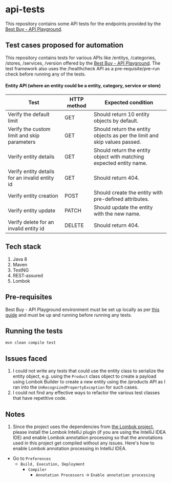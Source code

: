 # api-tests
This repository contains some API tests for the endpoints provided by the [Best Buy - API Playground](https://github.com/bestbuy/api-playground).

## Test cases proposed for automation
This repository contains tests for various APIs like /entitys, /categories, /stores, /services, /version offered by the [Best Buy - API Playground](https://github.com/bestbuy/api-playground). The test framework also uses the /healthcheck API as a pre-requisite/pre-run check before running any of the tests.

#### Entity API (where an entity could be a entity, category, service or store)
| Test | HTTP method | Expected condition |
| ---- | ----------- | ------------------ |
| Verify the default limit | GET | Should return 10 entity objects by default. |
| Verify the custom limit and skip parameters | GET | Should return the entity objects as per the limit and skip values passed. |
| Verify entity details | GET | Should return the entity object with matching expected entity name. |
| Verify entity details for an invalid entity id | GET | Should return 404. |
| Verify entity creation | POST | Should create the entity with pre-defined attributes. |
| Verify entity update | PATCH | Should update the entity with the new name. |
| Verify delete for an invalid entity id | DELETE | Should return 404. |


## Tech stack
1. Java 8
2. Maven
3. TestNG
4. REST-assured
5. Lombok

## Pre-requisites
Best Buy - API Playground environment must be set up locally as per [this guide](https://github.com/bestbuy/api-playground/#getting-started) and must be up and running before running any tests.

## Running the tests
 `mvn clean compile test`
 
## Issues faced
1. I could not write any tests that could use the entity class to serialize the entity object, e.g. using the `Product` class object to create a payload using Lombok Builder to create a new entity using the /products API as I ran into the `UnRecognizedPropertyException` for such cases.
2. I could not find any effective ways to refactor the various test classes that have repetitive code. 

## Notes
1. Since the project uses the dependencies from [the Lombok project](https://projectlombok.org), please install the Lombok IntelliJ plugin (if you are using the IntelliJ IDEA IDE) and enable Lombok annotation processing so that the annotations used in this project get compiled without any issues. Here's how to enable Lombok annotation processing in IntelliJ IDEA.
- Go to `Preferences`
    - `Build, Execution, Deployment`
        - `Compiler`
            - `Annotation Processors` -> `Enable annotation processing`

